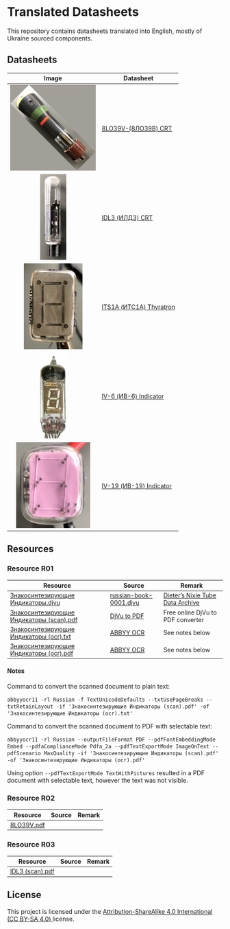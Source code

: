 # Translated Datasheets

This repository contains datasheets translated into English, mostly of Ukraine sourced components.

## Datasheets

|                           Image                            | Datasheet                                                                                 |
|:----------------------------------------------------------:|-------------------------------------------------------------------------------------------|
|   ![8LO39](datasheet/8LO39V-(8ЛО39В)-CRT/thumbnail.png)    | [8LO39V-(8ЛО39В) CRT](./datasheet/8LO39V-(8ЛО39В)-CRT/8L039V-(8ЛО39В)-Datasheet.md)       | 
|      ![IDL3](datasheet/IDL3-(ИЛД3)-CRT/thumbnail.png)      | [IDL3 (ИЛД3) CRT](./datasheet/IDL3-(ИЛД3)-CRT/IDL3-(илдз)-Datasheet.md)                   | 
| ![ITS1A](datasheet/ITS1A-(ИТС1А)-Thyratron/thumbnail.png)  | [ITS1A (ИТС1А) Thyratron](./datasheet/ITS1A-(ИТС1А)-Thyratron/ITS1A-(ИТС1А)-Datasheet.md) | 
|   ![IV-6](datasheet/IV-6-(ИВ-6)-Indicator/thumbnail.png)   | [IV-6 (ИВ-6) Indicator](datasheet/IV-6-(ИВ-6)-Indicator/IV-6-(ИВ-6)-Datasheet.md)         | 
| ![IV-19](datasheet/IV-19-(ИВ-19)-Indicator/thumbnail.png)  | [IV-19 (ИВ-19) Indicator](datasheet/IV-19-(ИВ-19)-Indicator/IV-19-(ИВ-19)-Datasheet.md)   | 

## Resources

### Resource R01

| Resource                                                                                               | Source                                                                                           | Remark                                                                                     |
|--------------------------------------------------------------------------------------------------------|--------------------------------------------------------------------------------------------------|--------------------------------------------------------------------------------------------|
| [Знакосинтезирующие Индикаторы.djvu](./resource/R01/Знакосинтезирующие%20Индикаторы.djvu)              | [russian-book-0001.djvu](http://www.tube-tester.com/sites/nixie/dat_arch/russian-book-0001.djvu) | [Dieter’s Nixie Tube Data Archive](http://www.tube-tester.com/sites/nixie/nixie-tubes.htm) |
| [Знакосинтезирующие Индикаторы (scan).pdf](./resource/R01/Знакосинтезирующие%20Индикаторы%20(ocr).pdf) | [DjVu to  PDF](https://djvu2pdf.com)                                                             | Free online DjVu to PDF converter                                                          |
| [Знакосинтезирующие Индикаторы (ocr).txt](./resource/R01/Знакосинтезирующие%20Индикаторы%20(ocr).txt)  | [ABBYY OCR](https://www.abbyy.com/ocr-sdk/)                                                      | See notes below                                                                            |
| [Знакосинтезирующие Индикаторы (ocr).pdf](./resource/R01/Знакосинтезирующие%20Индикаторы%20(scan).pdf) | [ABBYY OCR](https://www.abbyy.com/ocr-sdk/)                                                      | See notes below                                                                            |

#### Notes

Command to convert the scanned document to plain text:

```shell
abbyyocr11 -rl Russian -f TextUnicodeDefaults --txtUsePageBreaks --txtRetainLayout -if 'Знакосинтезирующие Индикаторы (scan).pdf' -of 'Знакосинтезирующие Индикаторы (ocr).txt'
```

Command to convert the scanned document to PDF with selectable text:

```shell
abbyyocr11 -rl Russian --outputFileFormat PDF --pdfFontEmbeddingMode Embed --pdfaComplianceMode Pdfa_2a --pdfTextExportMode ImageOnText --pdfScenario MaxQuality -if 'Знакосинтезирующие Индикаторы (scan).pdf' -of 'Знакосинтезирующие Индикаторы (ocr).pdf'
```

Using option `--pdfTextExportMode TextWithPictures` resulted in a PDF document with selectable text, however the text
was not visible.

### Resource R02

| Resource                              | Source | Remark |
|---------------------------------------|--------|--------|
| [8LO39V.pdf](resource/R02/8LO39V.pdf) |        |        |

### Resource R03

| Resource                                            | Source | Remark |
|-----------------------------------------------------|--------|--------|
| [IDL3 (scan).pdf](./resource/R03/IDL3%20(scan).pdf) |        |        |


## License

This project is licensed under the [Attribution-ShareAlike 4.0 International (CC BY-SA 4.0) ](https://creativecommons.org/licenses/by-sa/4.0/) license.

